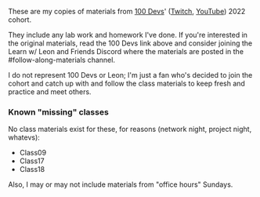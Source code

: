 These are my copies of materials from [100 Devs](https://leonnoel.com/100devs/)'
([Twitch](https://www.twitch.tv/learnwithleon), [YouTube](https://www.youtube.com/channel/UCGiRSHBdWuCgjgmPPz_13xw)) 2022 cohort.

They include any lab work and homework I've done. If you're interested in
the original materials, read the 100 Devs link above and consider joining
the Learn w/ Leon and Friends Discord where the materials are posted in
the \#follow-along-materials channel.

I do not represent 100 Devs or Leon; I'm just a fan who's decided to join
the cohort and catch up with and follow the class materials to keep fresh
and practice and meet others.

### Known "missing" classes

No class materials exist for these, for reasons (network night, project night, whatevs):

- Class09
- Class17
- Class18

Also, I may or may not include materials from "office hours" Sundays.
